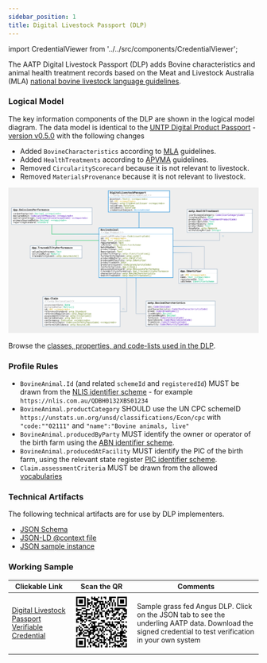 ```yaml
---
sidebar_position: 1
title: Digital Livestock Passport (DLP)
---
```


import CredentialViewer from '../../src/components/CredentialViewer';


The AATP Digital Livestock Passport (DLP) adds Bovine characteristics and animal health treatment records based on the Meat and Livestock Australia (MLA) [national bovine livestock language guidelines](https://www.ausmeat.com.au/media/1521/mla-national-livestock-guidelines-2022-web_final_291122.pdf).


<CredentialViewer src="/samples/dlp-sample.json" />

### Logical Model

The key information components of the DLP are shown in the logical model diagram.  The data model is identical to the [UNTP Digital Product Passport](https://uncefact.github.io/spec-untp/docs/specification/DigitalProductPassport) - [version v0.5.0](https://jargon.sh/user/unece/DigitalProductPassport/v/0.5.0) with the following changes

* Added `BovineCharacteristics` according to [MLA](https://www.mla.com.au/) guidelines.
* Added `HealthTreatments` according to [APVMA](https://www.apvma.gov.au/) guidelines.
* Removed `CircularityScorecard` because it is not relevant to livestock.
* Removed `MaterialsProvenance` because it is not relevant to livestock.

![AATP DLP Logical Model](../../files/aatp-dlp-model-0.4.0.svg)

Browse the [classes, properties, and code-lists used in the DLP](https://jargon.sh/user/aatp/DigitalLivestockPassport/v/0.4.0/artefacts/readme/render).  

### Profile Rules

* `BovineAnimal.Id` (and related `schemeId` and `registeredId`) MUST be drawn from the [NLIS identifier scheme](/docs/specification/Identifiers#national-livestock-identifier-scheme-nlis) - for example `https://nlis.com.au/QDBH0132XBS01234`
* `BovineAnimal.productCategory` SHOULD use the UN CPC schemeID `https://unstats.un.org/unsd/classifications/Econ/cpc` with `"code:""02111"` and `"name":"Bovine animals, live"`
* `BovineAnimal.producedByParty` MUST identify the owner or operator of the birth farm using the [ABN identifier scheme](/docs/specification/Identifiers#australian-business-number-abn).
* `BovineAnimal.producedAtFacility` MUST identify the PIC of the birth farm, using the relevant state register [PIC identifier scheme](/docs/specification/Identifiers#property-identification-codes-pic).
* `Claim.assessmentCriteria` MUST be drawn from the allowed [vocabularies](/docs/specification/Vocabularies)


### Technical Artifacts

The following technical artifacts are for use by DLP implementers.

* [JSON Schema](../../schema/aatp-dlp-schema-0.4.0.json)
* [JSON-LD @context file](../../schema/aatp-dlp-context-0.4.0.jsonld)
* [JSON sample instance](https://jargon.sh/user/aatp/DigitalLivestockPassport/v/0.4.0/artefacts/jsonSchemas/DigitalLivestockPassport_instance.json?class=DigitalLivestockPassport_instance)

### Working Sample

| Clickable Link                                                                                                 | Scan the QR                                                                      | Comments                                                                                                                                                 |
| -------------------------------------------------------------------------------------------------------------- | -------------------------------------------------------------------------------- | -------------------------------------------------------------------------------------------------------------------------------------------------------- |
| [Digital Livestock Passport Verifiable Credential](https://idr.aatp.showthething.com/nlis/01/QDBH0132XBS01234) | ![Digital Livestock Passport Verifiable Credential](aatp-livestock-passport.png) | Sample grass fed Angus DLP. Click on the JSON tab to see the underling AATP data. Download the signed credential to test verification in your own system |
